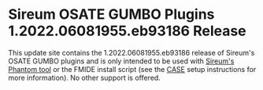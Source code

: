 # Sireum OSATE GUMBO Plugins 1.2022.06081955.eb93186 Release

This update site contains the 1.2022.06081955.eb93186 release of Sireum's OSATE GUMBO plugins and is only
intended to be used with [Sireum's Phantom tool](https://github.com/sireum/phantom)
or the FMIDE install script (see the
[CASE](https://github.com/sireum/case-env#setting-up-fmide-and-hamr-only)
setup instructions for more information). No other support is offered.
